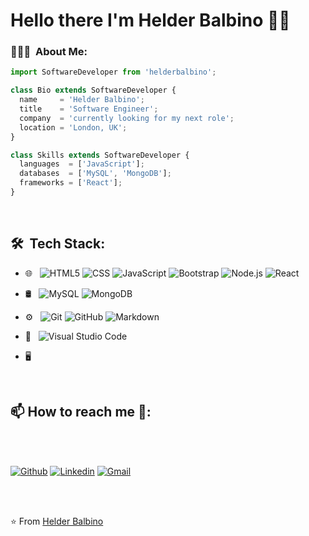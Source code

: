 <h1> Hello there I'm Helder Balbino 👋🏾 </h1>


<h3> 👨🏻‍💻 &nbsp;About Me: </h3> 


```js
import SoftwareDeveloper from 'helderbalbino';

class Bio extends SoftwareDeveloper {
  name     = 'Helder Balbino';
  title    = 'Software Engineer';
  company  = 'currently looking for my next role';
  location = 'London, UK';
}

class Skills extends SoftwareDeveloper {
  languages  = ['JavaScript'];
  databases  = ['MySQL', 'MongoDB'];
  frameworks = ['React'];
}
```
<br/>
<h2> 🛠 &nbsp;Tech Stack: </h2>

- 🌐 &nbsp;
  ![HTML5](https://img.shields.io/badge/-HTML5-333333?style=flat&logo=HTML5)
  ![CSS](https://img.shields.io/badge/-CSS-333333?style=flat&logo=CSS3&logoColor=1572B6)
  ![JavaScript](https://img.shields.io/badge/-JavaScript-333333?style=flat&logo=javascript)
  ![Bootstrap](https://img.shields.io/badge/-Bootstrap-333333?style=flat&logo=bootstrap&logoColor=563D7C)
  ![Node.js](https://img.shields.io/badge/-Node.js-333333?style=flat&logo=node.js)
  ![React](https://img.shields.io/badge/-React-333333?style=flat&logo=react)
- 🛢 &nbsp;
  ![MySQL](https://img.shields.io/badge/-MySQL-333333?style=flat&logo=mysql)
  ![MongoDB](https://img.shields.io/badge/-MongoDB-333333?style=flat&logo=mongodb)
- ⚙️ &nbsp;
  ![Git](https://img.shields.io/badge/-Git-333333?style=flat&logo=git)
  ![GitHub](https://img.shields.io/badge/-GitHub-333333?style=flat&logo=github)
  ![Markdown](https://img.shields.io/badge/-Markdown-333333?style=flat&logo=markdown)
  
- 🔧 &nbsp;
  ![Visual Studio Code](https://img.shields.io/badge/-Visual%20Studio%20Code-333333?style=flat&logo=visual-studio-code&logoColor=007ACC)
  
- 🖥 &nbsp;


<br>

<h2> 📫 How to reach me 🤝: </h2>

<br>
<br>

[![Github](https://img.shields.io/badge/-Github-000?style=flat&logo=Github&logoColor=white)](https://github.com/HelderBalbino)
[![Linkedin](https://img.shields.io/badge/-LinkedIn-blue?style=flat&logo=Linkedin&logoColor=white)](https://www.linkedin.com/in/helder-balbino-18184a100/)
[![Gmail](https://img.shields.io/badge/-Gmail-c14438?style=flat&logo=Gmail&logoColor=white)](mailto:helderbalbino@gmail.com)

<br>
<br>

⭐️ From [Helder Balbino](https://github.com/HelderBalbino)

